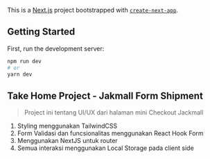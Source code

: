 This is a [Next.js](https://nextjs.org/) project bootstrapped with [`create-next-app`](https://github.com/vercel/next.js/tree/canary/packages/create-next-app).

## Getting Started

First, run the development server:

```bash
npm run dev
# or
yarn dev
```

## Take Home Project - Jakmall Form Shipment
>   Project ini tentang UI/UX dari halaman mini Checkout Jackmall

1. Styling menggunakan TailwindCSS
2. Form Validasi dan funcsionalitas menggunakan React Hook Form
3. Menggunakan NextJS untuk router
4. Semua interaksi menggunakan Local Storage pada client side
